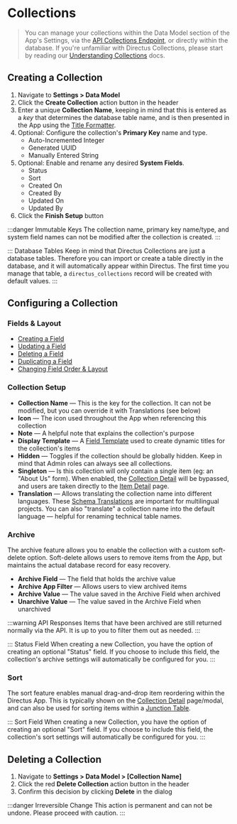# Collections

> You can manage your collections within the Data Model section of the App's Settings, via the [API Collections Endpoint](#), or directly within the database. If you're unfamiliar with Directus Collections, please start by reading our [Understanding Collections](#) docs.

## Creating a Collection

1. Navigate to **Settings > Data Model**
2. Click the **Create Collection** action button in the header
3. Enter a unique **Collection Name**, keeping in mind that this is entered as a _key_ that determines the database table name, and is then presented in the App using the [Title Formatter](#).
4. Optional: Configure the collection's **Primary Key** name and type.
    * Auto-Incremented Integer
    * Generated UUID
    * Manually Entered String
4. Optional: Enable and rename any desired **System Fields**.
    * Status
    * Sort
    * Created On
    * Created By
    * Updated On
    * Updated By
5. Click the **Finish Setup** button

:::danger Immutable Keys
 The collection name, primary key name/type, and system field names can not be modified after the collection is created.
:::

::: Database Tables
Keep in mind that Directus Collections are just a database tables. Therefore you can import or create a table directly in the database, and it will automatically appear within Directus. The first time you manage that table, a `directus_collections` record will be created with default values.
:::

## Configuring a Collection

### Fields & Layout

* [Creating a Field](#)
* [Updating a Field](#)
* [Deleting a Field](#)
* [Duplicating a Field](#)
* [Changing Field Order & Layout](#)

### Collection Setup

* **Collection Name** — This is the key for the collection. It can not be modified, but you can override it with Translations (see below)
* **Icon** — The icon used throughout the App when referencing this collection
* **Note** — A helpful note that explains the collection's purpose
* **Display Template** — A [Field Template](#) used to create dynamic titles for the collection's items
* **Hidden** — Toggles if the collection should be globally hidden. Keep in mind that Admin roles can always see all collections.
* **Singleton** — Is this collection will only contain a single item (eg: an "About Us" form). When enabled, the [Collection Detail](#) will be bypassed, and users are taken directly to the [Item Detail](#) page.
* **Translation** — Allows translating the collection name into different languages. These [Schema Translations](#) are important for multilingual projects. You can also "translate" a collection name into the default language — helpful for renaming technical table names.

### Archive

The archive feature allows you to enable the collection with a custom soft-delete option. Soft-delete allows users to remove items from the App, but maintains the actual database record for easy recovery.

* **Archive Field** — The field that holds the archive value
* **Archive App Filter** — Allows users to view archived items
* **Archive Value** — The value saved in the Archive Field when archived
* **Unarchive Value** — The value saved in the Archive Field when unarchived

:::warning API Responses
Items that have been archived are still returned normally via the API. It is up to you to filter them out as needed.
:::

::: Status Field
When creating a new Collection, you have the option of creating an optional "Status" field. If you choose to include this field, the collection's archive settings will automatically be configured for you.
:::

### Sort

The sort feature enables manual drag-and-drop item reordering within the Directus App. This is typically shown on the [Collection Detail](#) page/modal, and can also be used for sorting items within a [Junction Table](#).

::: Sort Field
When creating a new Collection, you have the option of creating an optional "Sort" field. If you choose to include this field, the collection's sort settings will automatically be configured for you.
:::

## Deleting a Collection

1. Navigate to **Settings > Data Model > [Collection Name]**
2. Click the red **Delete Collection** action button in the header
3. Confirm this decision by clicking **Delete** in the dialog

:::danger Irreversible Change
This action is permanent and can not be undone. Please proceed with caution.
:::
